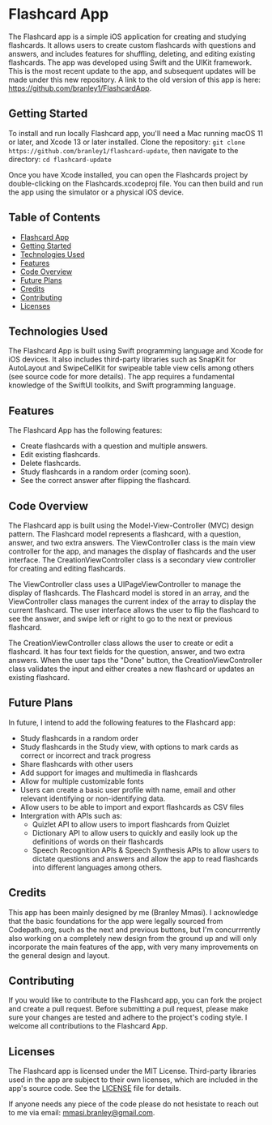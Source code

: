# Flashcard App
The Flashcard app is a simple iOS application for creating and studying flashcards. It allows users to create custom flashcards with questions and answers, and includes features for shuffling, deleting, and editing existing flashcards. The app was developed using Swift and the UIKit framework. This is the most recent update to the app, and subsequent updates will be made under this new repository. A link to the old version of this app is here: https://github.com/branley1/FlashcardApp. 

## Getting Started
To install and run locally Flashcard app, you'll need a Mac running macOS 11 or later, and Xcode 13 or later installed. Clone the repository: ```git clone https://github.com/branley1/flashcard-update```, then navigate to the directory: ```cd flashcard-update```

Once you have Xcode installed, you can open the Flashcards project by double-clicking on the Flashcards.xcodeproj file. You can then build and run the app using the simulator or a physical iOS device.

## Table of Contents
- [Flashcard App](#flashcards-app)
- [Getting Started](#getting-started)
- [Technologies Used](#technologies-used)
- [Features](#features)
- [Code Overview](#code-overview)
- [Future Plans](#future-plans)
- [Credits](#credits)
- [Contributing](#contributing)
- [Licenses](#licenses)

## Technologies Used
The Flashcard App is built using Swift programming language and Xcode for iOS devices. It also includes third-party libraries such as SnapKit for AutoLayout and SwipeCellKit for swipeable table view cells among others (see source code for more details). The app requires a fundamental knowledge of the SwiftUI toolkits, and Swift programming language.

## Features
The Flashcard App has the following features:

- Create flashcards with a question and multiple answers.
- Edit existing flashcards.
- Delete flashcards.
- Study flashcards in a random order (coming soon).
- See the correct answer after flipping the flashcard.

## Code Overview
The Flashcard app is built using the Model-View-Controller (MVC) design pattern. The Flashcard model represents a flashcard, with a question, answer, and two extra answers. The ViewController class is the main view controller for the app, and manages the display of flashcards and the user interface. The CreationViewController class is a secondary view controller for creating and editing flashcards.

The ViewController class uses a UIPageViewController to manage the display of flashcards. The Flashcard model is stored in an array, and the ViewController class manages the current index of the array to display the current flashcard. The user interface allows the user to flip the flashcard to see the answer, and swipe left or right to go to the next or previous flashcard.

The CreationViewController class allows the user to create or edit a flashcard. It has four text fields for the question, answer, and two extra answers. When the user taps the "Done" button, the CreationViewController class validates the input and either creates a new flashcard or updates an existing flashcard.

## Future Plans
In future, I intend to add the following features to the Flashcard app:
- Study flashcards in a random order
- Study flashcards in the Study view, with options to mark cards as correct or incorrect and track progress
- Share flashcards with other users
- Add support for images and multimedia in flashcards
- Allow for multiple customizable fonts
- Users can create a basic user profile with name, email and other relevant identifying or non-identifying data.
- Allow users to be able to import and export flashcards as CSV files
- Intergration with APIs such as: 
    - Quizlet API to allow users to import flashcards from Quizlet
    - Dictionary API to allow users to quickly and easily look up the definitions of words on their flashcards 
    - Speech Recognition APIs & Speech Synthesis APIs to allow users to dictate questions and answers and allow the app to read flashcards into different languages among others.

## Credits
This app has been mainly designed by me (Branley Mmasi). I acknowledge that the basic foundations for the app were legally sourced from Codepath.org, such as the next and previous buttons, but I'm concurrrently also working on a completely new design from the ground up and will only incorporate the main features of the app, with very many improvements on the general design and layout. 

## Contributing
If you would like to contribute to the Flashcard app, you can fork the project and create a pull request. Before submitting a pull request, please make sure your changes are tested and adhere to the project's coding style. I welcome all contributions to the Flashcard App.

## Licenses
The Flashcard app is licensed under the MIT License. Third-party libraries used in the app are subject to their own licenses, which are included in the app's source code. See the [LICENSE](LICENSE) file for details.

If anyone needs any piece of the code please do not hesistate to reach out to me via email: mmasi.branley@gmail.com.
